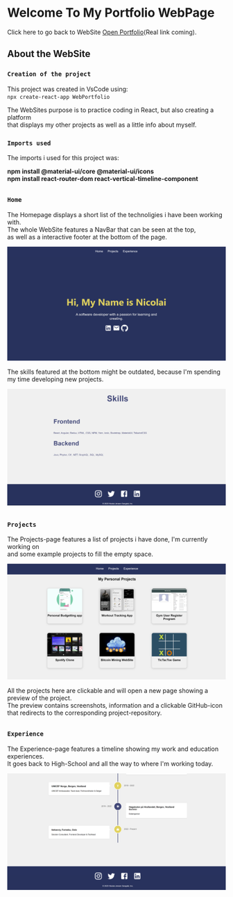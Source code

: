 # Welcome To My Portfolio WebPage

Click here to go back to WebSite [Open Portfolio](http://localhost:3000/)(Real link coming).

## About the WebSite


### `Creation of the project`

This project was created in VsCode using: <br />
`npx create-react-app WebPortfolio`

The WebSites purpose is to practice coding in React, but also creating a platform <br />
that displays my other projects as well as a little info about myself.

### `Imports used`

The imports i used for this project was: <br />

**npm install @material-ui/core @material-ui/icons** <br />
**npm install react-router-dom react-vertical-timeline-component**

##

### `Home`

The Homepage displays a short list of the technoligies i have been working with. <br />
The whole WebSite features a NavBar that can be seen at the top, <br />
as well as a interactive footer at the bottom of the page.

<img src="src/Assets/home1.png" title="Top of Home Page">

The skills featured at the bottom might be outdated, because I'm spending my time 
developing new projects.

<img src="src/Assets/home2.png" title="Bottom of Home Page">

##

### `Projects`

The Projects-page features a list of projects i have done, I'm currently working on <br />
and some example projects to fill the empty space.

<img src="src/Assets/projects.png" title="Project Page">

All the projects here are clickable and will open a new page showing a preview of the project. <br />
The preview contains screenshots, information and a clickable GitHub-icon <br />
that redirects to the corresponding project-repository.

##

### `Experience`

The Experience-page features a timeline showing my work and education experiences. <br />
It goes back to High-School and all the way to where I'm working today.

<img src="src/Assets/experience.png" title="Experience Page">

